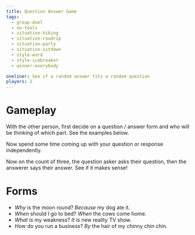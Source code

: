 ```yaml
---
title: Question Answer Game
tags:
  - group-duel
  - no-tools
  - situation-hiking
  - situation-roadrip
  - situation-party
  - situation-sitdown
  - style-word
  - style-icebreaker
  - winner-everybody

oneliner: See if a random answer fits a random question
players: 2
---
```

# Gameplay

With the other person, first decide on a question / answer form and who will be
thinking of which part. See the examples below.

Now spend some time coming up with your question or response independently.

Now on the count of three, the question asker asks their question, then the
answerer says their answer. See if it makes sense!

# Forms

- _Why_ is the moon round? _Because_ my dog ate it.
- _When_ should I go to bed? _When_ the cows come home.
- _What is_ my weakness? _It is_ new reality TV show.
- _How_ do you run a business? _By_ the hair of my chinny chin chin.
